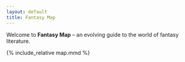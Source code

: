 ```yaml
---
layout: default
title: Fantasy Map
---
```


<link rel="stylesheet" href="assets/theme.css">
<script defer src="assets/dialog.js"></script>

Welcome to **Fantasy Map** – an evolving guide to the world of fantasy literature.

{% include_relative map.mmd %}
